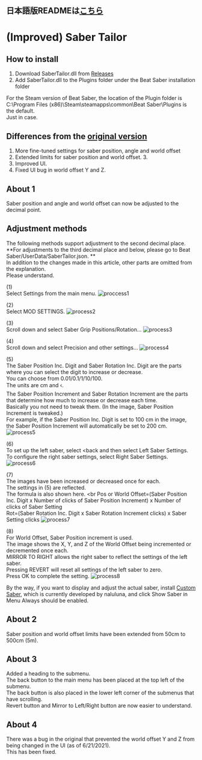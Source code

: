 ## 日本語版READMEは[こちら](README_JP.md)

# (Improved) Saber Tailor

## How to install
1. Download SaberTailor.dll from [Releases]()
2. Add SaberTailor.dll to the Plugins folder under the Beat Saber installation folder

For the Steam version of Beat Saber, the location of the Plugin folder is<br>
C:\Program Files (x86)\Steam\steamapps\common\Beat Saber\Plugins
is the default. <BR>
Just in case.

## Differences from the [original version](https://github.com/Shadnix-was-taken/BeatSaber-SaberTailor)

1. More fine-tuned settings for saber position, angle and world offset
2. Extended limits for saber position and world offset. 3.
3. Improved UI.
4. Fixed UI bug in world offset Y and Z.


## About 1
Saber position and angle and world offset can now be adjusted to the decimal point.

## Adjustment methods
The following methods support adjustment to the second decimal place. <br>
**For adjustments to the third decimal place and below, please go to Beat Saber/UserData/SaberTailor.json. ** <br>
In addition to the changes made in this article, other parts are omitted from the explanation. <br> 
Please understand.


(1)<br>
Select Settings from the main menu.
![proccess1](Images/process1.png)

(2)<br>
Select MOD SETTINGS.
![process2](Images/process2.png)

(3) <br>
Scroll down and select Saber Grip Positions/Rotation...
![process3](Images/process3.png)

(4)<br>
Scroll down and select Precision and other settings...
![process4](Images/process4.png)

(5)<br>
The Saber Position Inc. Digit and Saber Rotation Inc. Digit are the parts where you can select the digit to increase or decrease. <br>
You can choose from 0.01/0.1/1/10/100. <br>
The units are cm and ‹. <BR>
The Saber Position Increment and Saber Rotation Increment are the parts that determine how much to increase or decrease each time. <br> 
Basically you not need to tweak them. (In the image, Saber Position Increment is tweaked.)<br>
For example, if the Saber Position Inc. Digit is set to 100 cm in the image, the Saber Position Increment will automatically be set to 200 cm.
![process5](Images/process5.png)

(6)<br>
To set up the left saber, select <back and then select Left Saber Settings. <br>
To configure the right saber settings, select Right Saber Settings.
![process6](Images/process6.png)

(7)<br>
The images have been increased or decreased once for each. <br>
The settings in (5) are reflected. <br> 
The formula is also shown here. <br
Pos or World Offset=(Saber Position Inc. Digit x Number of clicks of Saber Position Increment) x Number of clicks of Saber Setting<br>
Rot=(Saber Rotation Inc. Digit x Saber Rotation Increment clicks) x Saber Setting clicks
![process7](Images/process7.png)

(8)<br>
For World Offset, Saber Position increment is used. <br>
The image shows the X, Y, and Z of the World Offset being incremented or decremented once each. <BR>
MIRROR TO RIGHT allows the right saber to reflect the settings of the left saber. <BR>
Pressing REVERT will reset all settings of the left saber to zero. <br>
Press OK to complete the setting.
![process8](Images/process8.png)


By the way, if you want to display and adjust the actual saber, install [Custom Saber](https://twitter.com/nalulululuna/status/1406288209093435398), which is currently developed by naluluna, and click Show Saber in Menu Always should be enabled.

## About 2
Saber position and world offset limits have been extended from 50cm to 500cm (5m).

## About 3
Added a heading to the submenu. <br>
The back button to the main menu has been placed at the top left of the submenu. <br>
The back button is also placed in the lower left corner of the submenus that have scrolling. <br>
Revert button and Mirror to Left/Right button are now easier to understand.

## About 4
There was a bug in the original that prevented the world offset Y and Z from being changed in the UI (as of 6/21/2021). <br>
This has been fixed.

